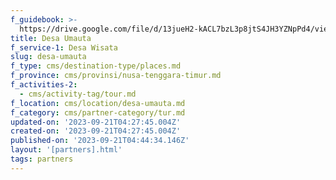 ```yaml
---
f_guidebook: >-
  https://drive.google.com/file/d/13jueH2-kACL7bzL3p8jtS4JH3YZNpPd4/view?usp=drive_link
title: Desa Umauta
f_service-1: Desa Wisata
slug: desa-umauta
f_type: cms/destination-type/places.md
f_province: cms/provinsi/nusa-tenggara-timur.md
f_activities-2:
  - cms/activity-tag/tour.md
f_location: cms/location/desa-umauta.md
f_category: cms/partner-category/tur.md
updated-on: '2023-09-21T04:27:45.004Z'
created-on: '2023-09-21T04:27:45.004Z'
published-on: '2023-09-21T04:44:34.146Z'
layout: '[partners].html'
tags: partners
---
```



